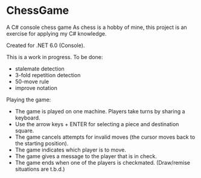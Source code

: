 # ChessGame
A C# console chess game
As chess is a hobby of mine, this project is an exercise for applying my C# knowledge.

Created for .NET 6.0 (Console). 

This is a work in progress. To be done:
- stalemate detection
- 3-fold repetition detection
- 50-move rule
- improve notation

Playing the game:
- The game is played on one machine. Players take turns by sharing a keyboard.
- Use the arrow keys + ENTER for selecting a piece and destination square.
- The game cancels attempts for invalid moves (the cursor moves back to the starting position).
- The game indicates which player is to move.
- The game gives a message to the player that is in check.
- The game ends when one of the players is checkmated. (Draw/remise situations are t.b.d.)
